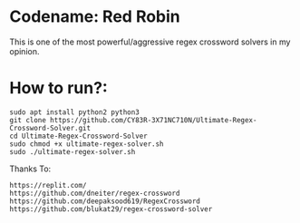 # Codename: Red Robin

This is one of the most powerful/aggressive regex crossword solvers in my opinion.

# How to run?:
```
sudo apt install python2 python3
git clone https://github.com/CY83R-3X71NC710N/Ultimate-Regex-Crossword-Solver.git
cd Ultimate-Regex-Crossword-Solver
sudo chmod +x ultimate-regex-solver.sh
sudo ./ultimate-regex-solver.sh
```
Thanks To:
```
https://replit.com/
https://github.com/dneiter/regex-crossword
https://github.com/deepaksood619/RegexCrossword
https://github.com/blukat29/regex-crossword-solver
```
